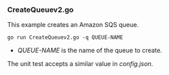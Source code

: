 ### CreateQueuev2.go

This example creates an Amazon SQS queue.

`go run CreateQueuev2.go -q QUEUE-NAME`

- _QUEUE-NAME_ is the name of the queue to create.

The unit test accepts a similar value in _config.json_.
